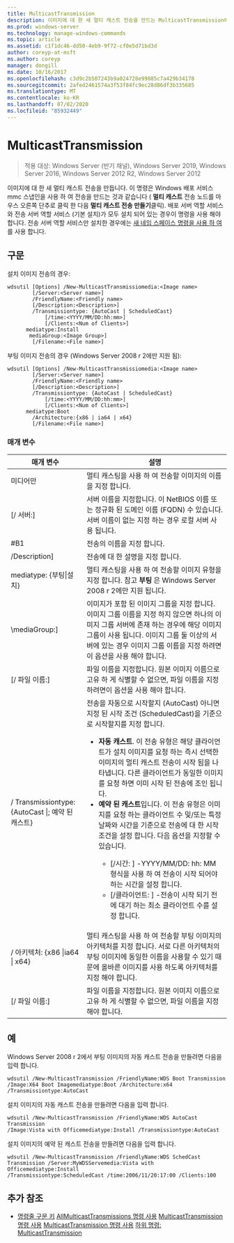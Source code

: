 ```yaml
---
title: MulticastTransmission
description: 이미지에 대 한 새 멀티 캐스트 전송을 만드는 MulticastTransmission에 대 한 참조 문서입니다.
ms.prod: windows-server
ms.technology: manage-windows-commands
ms.topic: article
ms.assetid: c1f1dc46-dd50-4eb9-9f72-cf0e5d71bd3d
author: coreyp-at-msft
ms.author: coreyp
manager: dongill
ms.date: 10/16/2017
ms.openlocfilehash: c3d9c2b507243b9a024728e99885c7a429b34178
ms.sourcegitcommit: 2afed2461574a3f53f84fc9ec28d86df3b335685
ms.translationtype: MT
ms.contentlocale: ko-KR
ms.lasthandoff: 07/02/2020
ms.locfileid: "85932449"
---
```

# <a name="new-multicasttransmission"></a>MulticastTransmission

> 적용 대상: Windows Server (반기 채널), Windows Server 2019, Windows Server 2016, Windows Server 2012 R2, Windows Server 2012

이미지에 대 한 새 멀티 캐스트 전송을 만듭니다. 이 명령은 Windows 배포 서비스 mmc 스냅인을 사용 하 여 전송을 만드는 것과 같습니다 ( **멀티 캐스트** 전송 노드를 마우스 오른쪽 단추로 클릭 한 다음 **멀티 캐스트 전송 만들기**클릭). 배포 서버 역할 서비스와 전송 서버 역할 서비스 (기본 설치)가 모두 설치 되어 있는 경우이 명령을 사용 해야 합니다. 전송 서버 역할 서비스만 설치한 경우에는 [새 네임 스페이스 명령을 사용 하 여](using-the-new-namespace-command.md)를 사용 합니다.
## <a name="syntax"></a>구문
설치 이미지 전송의 경우:
```
wdsutil [Options] /New-MulticastTransmissiomedia:<Image name>
        [/Server:<Server name>]
        /FriendlyName:<Friendly name>
        [/Description:<Description>]
        /Transmissiontype: {AutoCast | ScheduledCast}
            [/time:<YYYY/MM/DD:hh:mm>]
            [/Clients:<Num of Clients>]
      mediatype:Install
       mediaGroup:<Image Group>]
        [/Filename:<File name>]
```
부팅 이미지 전송의 경우 (Windows Server 2008 r 2에만 지원 됨):
```
wdsutil [Options] /New-MulticastTransmissiomedia:<Image name>
        [/Server:<Server name>]
        /FriendlyName:<Friendly name>
        [/Description:<Description>]
        /Transmissiontype: {AutoCast | ScheduledCast}
            [/time:<YYYY/MM/DD:hh:mm>]
            [/Clients:<Num of Clients>]
      mediatype:Boot
        /Architecture:{x86 | ia64 | x64}
        [/Filename:<File name>]
```
### <a name="parameters"></a>매개 변수
|매개 변수|설명|
|-------|--------|
미디어만<Image name>|멀티 캐스팅을 사용 하 여 전송할 이미지의 이름을 지정 합니다.|
|[/ 서버:<Server name>]|서버 이름을 지정합니다. 이 NetBIOS 이름 또는 정규화 된 도메인 이름 (FQDN) 수 있습니다. 서버 이름이 없는 지정 하는 경우 로컬 서버 사용 됩니다.|
|#B1<Friendly name>|전송의 이름을 지정 합니다.|
|/Description<Description>]|전송에 대 한 설명을 지정 합니다.|
mediatype: {부팅&#124;설치}|멀티 캐스팅을 사용 하 여 전송할 이미지 유형을 지정 합니다. 참고 **부팅** 은 Windows Server 2008 r 2에만 지원 됩니다.|
|\mediaGroup:<Image group name>]|이미지가 포함 된 이미지 그룹을 지정 합니다. 이미지 그룹 이름을 지정 하지 않으면 하나의 이미지 그룹 서버에 존재 하는 경우에 해당 이미지 그룹이 사용 됩니다. 이미지 그룹 둘 이상의 서버에 있는 경우 이미지 그룹 이름을 지정 하려면이 옵션을 사용 해야 합니다.|
|[/ 파일 이름:<File name>]|파일 이름을 지정합니다. 원본 이미지 이름으로 고유 하 게 식별할 수 없으면, 파일 이름을 지정 하려면이 옵션을 사용 해야 합니다.|
|/ Transmissiontype: {AutoCast &#124;; 예약 된 캐스트}|전송을 자동으로 시작할지 (AutoCast) 아니면 지정 된 시작 조건 (ScheduledCast)을 기준으로 시작할지를 지정 합니다.<p><ul><li>**자동 캐스트**. 이 전송 유형은 해당 클라이언트가 설치 이미지를 요청 하는 즉시 선택한 이미지의 멀티 캐스트 전송이 시작 됨을 나타냅니다. 다른 클라이언트가 동일한 이미지를 요청 하면 이미 시작 된 전송에 조인 됩니다.</li><li>**예약 된 캐스트**입니다. 이 전송 유형은 이미지를 요청 하는 클라이언트 수 및/또는 특정 날짜와 시간을 기준으로 전송에 대 한 시작 조건을 설정 합니다. 다음 옵션을 지정할 수 있습니다.<p><ul><li>[/시간: <time> ] -YYYY/MM/DD: hh: MM 형식을 사용 하 여 전송이 시작 되어야 하는 시간을 설정 합니다.</li><li>[/클라이언트: <Number of clients> ] -전송이 시작 되기 전에 대기 하는 최소 클라이언트 수를 설정 합니다.</li></ul></li></ul>|
|/ 아키텍처: {x86 &#124;ia64 &#124; x64}|멀티 캐스팅을 사용 하 여 전송할 부팅 이미지의 아키텍처를 지정 합니다. 서로 다른 아키텍처의 부팅 이미지에 동일한 이름을 사용할 수 있기 때문에 올바른 이미지를 사용 하도록 아키텍처를 지정 해야 합니다.|
|[/ 파일 이름:<File name>]|파일 이름을 지정합니다. 원본 이미지 이름으로 고유 하 게 식별할 수 없으면, 파일 이름을 지정 해야 합니다.|
## <a name="examples"></a>예
Windows Server 2008 r 2에서 부팅 이미지의 자동 캐스트 전송을 만들려면 다음을 입력 합니다.
```
wdsutil /New-MulticastTransmission /FriendlyName:WDS Boot Transmission
/Image:X64 Boot Imagemediatype:Boot /Architecture:x64 /Transmissiontype:AutoCast
```
설치 이미지의 자동 캐스트 전송을 만들려면 다음을 입력 합니다.
```
wdsutil /New-MulticastTransmission /FriendlyName:WDS AutoCast Transmission
/Image:Vista with Officemediatype:Install /Transmissiontype:AutoCast
```
설치 이미지의 예약 된 캐스트 전송을 만들려면 다음을 입력 합니다.
```
wdsutil /New-MulticastTransmission /FriendlyName:WDS SchedCast Transmission /Server:MyWDSServemedia:Vista with Officemediatype:Install
/Transmissiontype:ScheduledCast /time:2006/11/20:17:00 /Clients:100
```
## <a name="additional-references"></a>추가 참조
- [명령줄 구문 키](command-line-syntax-key.md) 
 [AllMulticastTransmissions 명령 사용](using-the-get-allmulticasttransmissions-command.md) 
 [MulticastTransmission 명령 사용](using-the-get-multicasttransmission-command.md) 
 [MulticastTransmission 명령 사용](using-the-remove-multicasttransmission-command.md) 
 [하위 명령: MulticastTransmission](subcommand-start-multicasttransmission.md)

